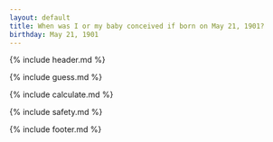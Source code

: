 ```yaml
---
layout: default
title: When was I or my baby conceived if born on May 21, 1901?
birthday: May 21, 1901
---
```


{% include header.md %}

{% include guess.md %}

{% include calculate.md %}

{% include safety.md %}

{% include footer.md %}



